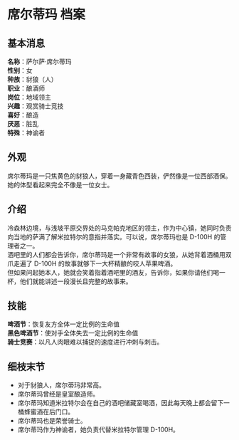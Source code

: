 # 席尔蒂玛 档案

## 基本消息

**名称**：萨尔萨·席尔蒂玛  
**性别**：女  
**种族**：豺狼（人）  
**职业**：酿酒师  
**岗位**：地域领主  
**兴趣**：观赏骑士竞技  
**喜好**：酿造  
**厌恶**：脏乱  
**特殊**：神谕者

## 外观

席尔蒂玛是一只焦黄色的豺狼人，穿着一身藏青色西装，俨然像是一位西部酒保。  
她的体型看起来完全不像是一位女士。

## 介绍

冷森林边境，与浅坡平原交界处的马克帕克地区的领主，作为中心镇，她同时负责向当地的萨满了解米拉特尔的意指并落实。可以说，席尔蒂玛也是 D-100H 的管理者之一。  
酒吧里的人们都会告诉你，席尔蒂玛是一个非常有故事的女狼，从她背着酒桶用双爪走遍了 D-100H 的故事就够下一大杯精酿的咬人苹果啤酒。  
但如果问起她本人，她就会笑着指着酒吧里的酒友，告诉你，如果你请他们喝一杯，他们就能讲述一段漫长且完整的故事来。

## 技能

**啤酒节**：恢复友方全体一定比例的生命值  
**黑色啤酒节**：使对手全体失去一定比例的生命值  
**骑士竞赛**：以凡人肉眼难以捕捉的速度进行冲刺与刺击。

## 细枝末节

-   对于豺狼人，席尔蒂玛非常高。
-   席尔蒂玛曾经是皇室酿造师。
-   席尔蒂玛知道米拉特尔会在自己的酒吧储藏室喝酒，因此每天晚上都会留下一桶蜂蜜酒在后门口。
-   席尔蒂玛也是荣誉骑士。
-   席尔蒂玛作为神谕者，她负责代替米拉特尔管理 D-100H。
